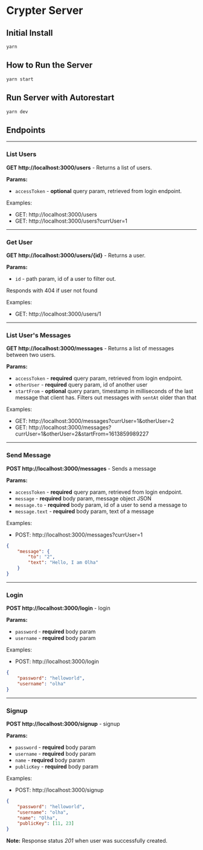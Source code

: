 # Crypter Server

## Initial Install

```
yarn
```

## How to Run the Server

```
yarn start
```

## Run Server with Autorestart

```
yarn dev
```

## Endpoints

<hr>

### List Users

**GET http://localhost:3000/users** - Returns a list of users.

**Params:**

-   `accessToken` - **optional** query param, retrieved from login endpoint.

Examples:

-   GET: http://localhost:3000/users
-   GET: http://localhost:3000/users?currUser=1

<hr>

### Get User

**GET http://localhost:3000/users/{id}** - Returns a user.

**Params:**

-   `id` - path param, id of a user to filter out.

Responds with 404 if user not found

Examples:

-   GET: http://localhost:3000/users/1

<hr>

### List User's Messages

**GET http://localhost:3000/messages** - Returns a list of messages between two users.

**Params:**

-   `accessToken` - **required** query param, retrieved from login endpoint.
-   `otherUser` - **required** query param, id of another user
-   `startFrom` - **optional** query param, timestamp in milliseconds of the last message that client has. Filters out messages with `sentAt` older than that

Examples:

-   GET: http://localhost:3000/messages?currUser=1&otherUser=2
-   GET: http://localhost:3000/messages?currUser=1&otherUser=2&startFrom=1613859989227

<hr>

### Send Message

**POST http://localhost:3000/messages** - Sends a message

**Params:**

-   `accessToken` - **required** query param, retrieved from login endpoint.
-   `message` - **required** body param, message object JSON
-   `message.to` - **required** body param, id of a user to send a message to
-   `message.text` - **required** body param, text of a message

Examples:

-   POST: http://localhost:3000/messages?currUser=1

```json
{
    "message": {
        "to": "2",
        "text": "Hello, I am Olha"
    }
}
```

<hr>

### Login

**POST http://localhost:3000/login** - login

**Params:**

-   `password` - **required** body param
-   `username` - **required** body param

Examples:

-   POST: http://localhost:3000/login

```json
{
    "password": "helloworld",
    "username": "olha"
}
```

<hr>

### Signup

**POST http://localhost:3000/signup** - signup

**Params:**

-   `password` - **required** body param
-   `username` - **required** body param
-   `name` - **required** body param
-   `publicKey` - **required** body param

Examples:

-   POST: http://localhost:3000/signup

```json
{
    "password": "helloworld",
    "username": "olha",
    "name": "Olha",
    "publicKey": [11, 23]
}
```

**Note:** Response status _201_ when user was successfully created.
